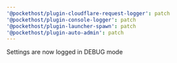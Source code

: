 ```yaml
---
'@pockethost/plugin-cloudflare-request-logger': patch
'@pockethost/plugin-console-logger': patch
'@pockethost/plugin-launcher-spawn': patch
'@pockethost/plugin-auto-admin': patch
---
```


Settings are now logged in DEBUG mode
